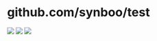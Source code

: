 # github.com/synboo/test

<img src="http://tiqav.com/2Jk.jpg">

<img src="http://tiqav.com/1H7.jpg">

<img src="http://tiqav.com/pw.jpg">
